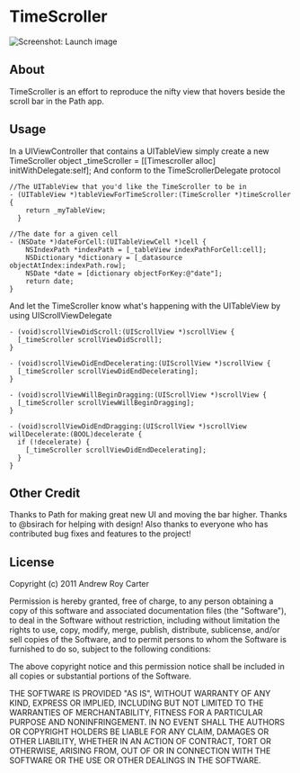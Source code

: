 TimeScroller
============

![Screenshot: Launch image](https://github.com/andrewroycarter/TimeScroller/raw/master/screenshot.png)

About
-----

TimeScroller is an effort to reproduce the nifty view that hovers beside the scroll bar in the Path app. 

Usage
-----

In a UIViewController that contains a UITableView simply create a new TimeScroller object
    _timeScroller = [[Timescroller alloc] initWithDelegate:self];
And conform to the TimeScrollerDelegate protocol

    //The UITableView that you'd like the TimeScroller to be in
    - (UITableView *)tableViewForTimeScroller:(TimeScroller *)timeScroller {
        return _myTableView;
      }

    //The date for a given cell
    - (NSDate *)dateForCell:(UITableViewCell *)cell {
        NSIndexPath *indexPath = [_tableView indexPathForCell:cell];
        NSDictionary *dictionary = [_datasource objectAtIndex:indexPath.row];
        NSDate *date = [dictionary objectForKey:@"date"];
        return date;                        
    }

And let the TimeScroller know what's happening with the UITableView by using UIScrollViewDelegate

    - (void)scrollViewDidScroll:(UIScrollView *)scrollView {
      [_timeScroller scrollViewDidScroll];       
    }

    - (void)scrollViewDidEndDecelerating:(UIScrollView *)scrollView {
      [_timeScroller scrollViewDidEndDecelerating];
    }

    - (void)scrollViewWillBeginDragging:(UIScrollView *)scrollView {
      [_timeScroller scrollViewWillBeginDragging];
    }

    - (void)scrollViewDidEndDragging:(UIScrollView *)scrollView willDecelerate:(BOOL)decelerate {                  
      if (!decelerate) {                        
        [_timeScroller scrollViewDidEndDecelerating];                                      
      }                                               
    }

Other Credit
------------

Thanks to Path for making great new UI and moving the bar higher.
Thanks to @bsirach for helping with design!
Also thanks to everyone who has contributed bug fixes and features to the project!


License
-------

Copyright (c) 2011 Andrew Roy Carter

Permission is hereby granted, free of charge, to any person obtaining a copy of this software and associated documentation files (the "Software"), to deal in the Software without restriction, including without limitation the rights to use, copy, modify, merge, publish, distribute, sublicense, and/or sell copies of the Software, and to permit persons to whom the Software is furnished to do so, subject to the following conditions:

The above copyright notice and this permission notice shall be included in all copies or substantial portions of the Software.

THE SOFTWARE IS PROVIDED "AS IS", WITHOUT WARRANTY OF ANY KIND, EXPRESS OR IMPLIED, INCLUDING BUT NOT LIMITED TO THE WARRANTIES OF MERCHANTABILITY, FITNESS FOR A PARTICULAR PURPOSE AND NONINFRINGEMENT. IN NO EVENT SHALL THE AUTHORS OR COPYRIGHT HOLDERS BE LIABLE FOR ANY CLAIM, DAMAGES OR OTHER LIABILITY, WHETHER IN AN ACTION OF CONTRACT, TORT OR OTHERWISE, ARISING FROM, OUT OF OR IN CONNECTION WITH THE SOFTWARE OR THE USE OR OTHER DEALINGS IN THE SOFTWARE.
